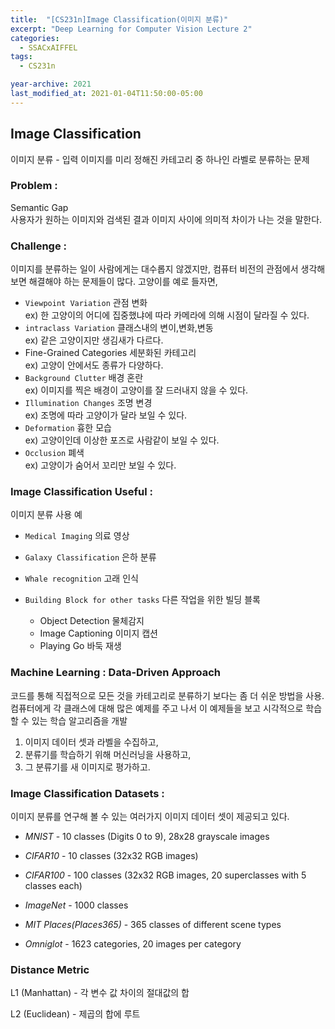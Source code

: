 ```yaml
---
title:  "[CS231n]Image Classification(이미지 분류)"
excerpt: "Deep Learning for Computer Vision Lecture 2"
categories:
  - SSACxAIFFEL
tags:
  - CS231n

year-archive: 2021
last_modified_at: 2021-01-04T11:50:00-05:00
---
```


## Image Classification
이미지 분류 - 입력 이미지를 미리 정해진 카테고리 중 하나인 라벨로 분류하는 문제

### Problem :

Semantic Gap   
사용자가 원하는 이미지와 검색된 결과 이미지 사이에 의미적 차이가 나는 것을 말한다.


### Challenge :
이미지를 분류하는 일이 사람에게는 대수롭지 않겠지만, 컴퓨터 비전의 관점에서 생각해보면 해결해야 하는 문제들이 많다.
고양이를 예로 들자면,

+ `Viewpoint Variation` 관점 변화  
ex) 한 고양이의 어디에 집중했냐에 따라 카메라에 의해 시점이 달라질 수 있다.  
+ `intraclass Variation` 클래스내의 변이,변화,변동  
ex) 같은 고양이지만 생김새가 다르다.  
+ Fine-Grained Categories 세분화된 카테고리  
ex) 고양이 안에서도 종류가 다양하다.  
+ `Background Clutter` 배경 혼란  
ex) 이미지를 찍은 배경이 고양이를 잘 드러내지 않을 수 있다.  
+ `Illumination Changes` 조명 변경  
ex) 조명에 따라 고양이가 달라 보일 수 있다.  
+ `Deformation` 흉한 모습  
ex) 고양이인데 이상한 포즈로 사람같이 보일 수 있다.  
+ `Occlusion` 폐색  
ex) 고양이가 숨어서 꼬리만 보일 수 있다.  

### Image Classification Useful :
이미지 분류 사용 예

- `Medical Imaging` 의료 영상

- `Galaxy Classification` 은하 분류

- `Whale recognition` 고래 인식

- `Building Block for other tasks` 다른 작업을 위한 빌딩 블록
    - Object Detection 물체감지
    - Image Captioning 이미지 캡션
    - Playing Go 바둑 재생

### Machine Learning : Data-Driven Approach
코드를 통해 직접적으로 모든 것을 카테고리로 분류하기 보다는 좀 더 쉬운 방법을 사용. 컴퓨터에게 각 클래스에 대해 많은 예제를 주고 나서 이 예제들을 보고 시각적으로 학습할 수 있는 학습 알고리즘을 개발

1. 이미지 데이터 셋과 라벨을 수집하고,
2. 분류기를 학습하기 위해 머신러닝을 사용하고,
3. 그 분류기를 새 이미지로 평가하고.

### Image Classification Datasets :
이미지 분류를 연구해 볼 수 있는 여러가지 이미지 데이터 셋이 제공되고 있다.

+ *MNIST* - 10 classes (Digits 0 to 9), 28x28 grayscale	images
+ *CIFAR10* - 10 classes (32x32 RGB images)

+ *CIFAR100* - 100 classes (32x32 RGB images, 20 superclasses with 5 classes each)

+ *ImageNet* - 1000 classes

+ *MIT Places(Places365)* - 365 classes of different scene types

+ *Omniglot* - 1623 categories, 20 images per category

### Distance Metric

L1 (Manhattan) - 각 변수 값 차이의 절대값의 합

L2 (Euclidean) - 제곱의 합에 루트

